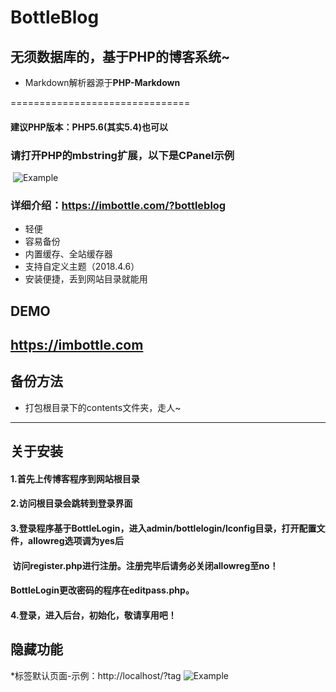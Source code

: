 # BottleBlog
## 无须数据库的，基于PHP的博客系统~
* Markdown解析器源于**PHP-Markdown**

===============================
#### 建议PHP版本：PHP5.6(其实5.4)也可以
### 请打开PHP的mbstring扩展，以下是CPanel示例

 ![Example](https://ww2.sinaimg.cn/large/ed039e1fgy1frgar47bhkj20js0jl408)

### 详细介绍：https://imbottle.com/?bottleblog
* 轻便
* 容易备份
* 内置缓存、全站缓存器
* 支持自定义主题（2018.4.6）
* 安装便捷，丢到网站目录就能用
## DEMO
https://imbottle.com
----------------------------------
## 备份方法
* 打包根目录下的contents文件夹，走人~
----------------------------------
## 关于安装
#### 1.首先上传博客程序到网站根目录
#### 2.访问根目录会跳转到登录界面
#### 3.登录程序基于BottleLogin，进入admin/bottlelogin/lconfig目录，打开配置文件，allowreg选项调为yes后
####   访问register.php进行注册。注册完毕后请务必关闭allowreg至no！
####   BottleLogin更改密码的程序在editpass.php。
#### 4.登录，进入后台，初始化，敬请享用吧！
## 隐藏功能
*标签默认页面-示例：http://localhost/?tag
![Example](http://ww2.sinaimg.cn/mw1024/a15b4afegy1fpp4dx06awj21hc0mnmxq)
